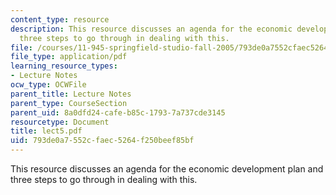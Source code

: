```yaml
---
content_type: resource
description: This resource discusses an agenda for the economic development plan and
  three steps to go through in dealing with this.
file: /courses/11-945-springfield-studio-fall-2005/793de0a7552cfaec5264f250beef85bf_lect5.pdf
file_type: application/pdf
learning_resource_types:
- Lecture Notes
ocw_type: OCWFile
parent_title: Lecture Notes
parent_type: CourseSection
parent_uid: 8a0dfd24-cafe-b85c-1793-7a737cde3145
resourcetype: Document
title: lect5.pdf
uid: 793de0a7-552c-faec-5264-f250beef85bf
---
```

This resource discusses an agenda for the economic development plan and three steps to go through in dealing with this.


